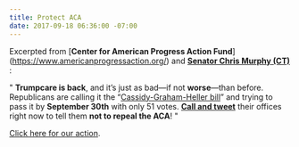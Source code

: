 ```yaml
---
title: Protect ACA
date: 2017-09-18 06:36:00 -07:00
---
```


Excerpted from [**Center for American Progress Action Fund**] (https://www.americanprogressaction.org/) and [**Senator Chris Murphy (CT)**](https://www.murphy.senate.gov/contact) :

"   **Trumpcare is back**, and it’s just as bad—if not **worse**—than before. Republicans are calling it the “[Cassidy-Graham-Heller bill](http://www.politico.com/story/2017/09/17/obamacare-senate-republicans-repeal-242821)” and trying to pass it by **September 30th** with only 51 votes. [**Call and tweet**](https://trumpcaretoolkit.org/) their offices right now to tell them **not to repeal the ACA**!   "


[Click here for our action](https://trumpcaretoolkit.org/). 

